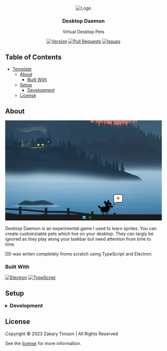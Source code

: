 <!-- Header -->
<div id="top" align="center">
  <br />
  
  <!-- Logo -->
  <img src="https://git.zakscode.com/repo-avatars/c3df2b0fe775af37194771569752d82e54c81ba8a5493540bf14ec6bf1eadd9d" alt="Logo" width="200" height="200">

  <!-- Title -->
  ### Desktop Daemon
  
  <!-- Description -->
  Virtual Desktop Pets

  <!-- Repo badges -->
  [![Version](https://img.shields.io/badge/dynamic/json.svg?label=Version&style=for-the-badge&url=https://git.zakscode.com/api/v1/repos/ztimson/DesktopDaemon/tags&query=$[0].name)](https://git.zakscode.com/ztimson/DesktopDaemon/tags)
  [![Pull Requests](https://img.shields.io/badge/dynamic/json.svg?label=Pull%20Requests&style=for-the-badge&url=https://git.zakscode.com/api/v1/repos/ztimson/DesktopDaemon&query=open_pr_counter)](https://git.zakscode.com/ztimson/DesktopDaemon/pulls)
  [![Issues](https://img.shields.io/badge/dynamic/json.svg?label=Issues&style=for-the-badge&url=https://git.zakscode.com/api/v1/repos/ztimson/DesktopDaemon&query=open_issues_count)](https://git.zakscode.com/ztimson/DesktopDaemon/issues)

</div>

## Table of Contents
- [Template](#top)
  - [About](#about)
    - [Built With](#built-with)
  - [Setup](#setup)
    - [Development](#development)
  - [License](#license)

## About

![Screenshot](./screenshot.gif)

Desktop Daemon is an experimental game I used to learn sprites. You can create customziable pets which live on your desktop. They can largly be ignored as they play along your taskbar but need attention from time to time.

DD was writen completely froms scratch using TypeScript and Electron.

### Built With
[![Electron](https://img.shields.io/badge/Electron-47848F?style=for-the-badge&logo=electron&logoColor=white)](https://www.electronjs.org/)
[![TypeScript](https://img.shields.io/badge/TypeScript-3178C6?style=for-the-badge&logo=typescript&logoColor=white)](https://typescriptlang.org/)

## Setup

<details>
<summary>
  <h3 id="development" style="display: inline">
    Development
  </h3>
</summary>

#### Prerequisites
- [Node.js](https://nodejs.org/en/download)

#### Instructions
1. Install the dependencies: `npm install`
2. Start the Angular server: `npm run start`

</details>

## License
Copyright © 2023 Zakary Timson | All Rights Reserved

See the [license](./LICENSE) for more information.
